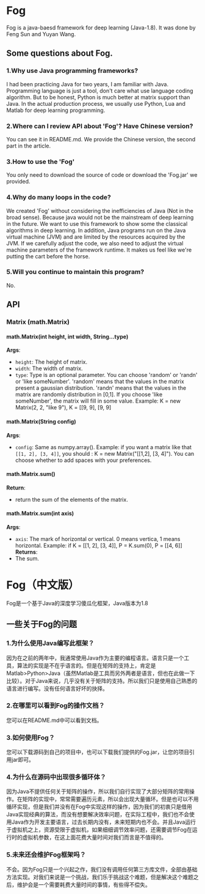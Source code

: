 # Fog
Fog is a java-baesd framework for deep learning (Java-1.8). It was done by Feng Sun and Yuyan Wang.

## Some questions about Fog.
### 1.Why use Java programming frameworks?
I had been practicing Java for two years, I am familiar with Java. Programming language is just a tool, don't care what use language coding algorithm. But to be honest, Python is much better at matrix support than Java. In the actual production process, we usually use Python, Lua and Matlab for deep learning programming.
### 2.Where can I review API about 'Fog'? Have Chinese version?
You can see it in README.md. We provide the Chinese version, the second part in the article.
### 3.How to use the 'Fog'
You only need to download the source of code or download the 'Fog.jar' we provided.
### 4.Why do many loops in the code?
We created 'Fog' without considering the inefficiencies of Java (Not in the broad sense). Because java would not be the mainstream of deep learning in the future. We want to use this framework to show some the classical algorithms in deep learning. In addition, Java programs run on the Java virtual machine (JVM) and are limited by the resources acquired by the JVM. If we carefully adjust the code, we also need to adjust the virtual machine parameters of the framework runtime. It makes us feel like we're putting the cart before the horse.
### 5.Will you continue to maintain this program?
No.
## API
### Matrix (math.Matrix)
#### math.Matrix(int height, int width, String...type)
<b>Args</b>:<br/>
* `height`: The height of matrix.<br/>
* `width`: The width of matrix.<br/>
* `type`: Type is an optional parameter. You can choose 'random' or 'randn' or 'like someNumber'. 'random' means that the values in the matrix present a gaussian distribution. 'randn' means that the values in the matrix are randomly distribution in [0,1]. If you choose 'like someNumber', the matrix will fill in some value. Example: K = new Matrix(2, 2, "like 9"), K = [[9, 9], [9, 9]
#### math.Matrix(String config)
<b>Args</b>:<br/>
* `config`: Same as numpy.array(). Example: if you want a matrix like that `[[1, 2], [3, 4]]`, you should : K = new Matrix("[[1,2], [3, 4]"). You can choose whether to add spaces with your preferences.
#### math.Matrix.sum()
<b>Return</b>:<br/>
* return the sum of the elements of the matrix.
#### math.Matrix.sum(int axis)
<b>Args</b>:<br/>
* `axis`: The mark of horizontal or vertical. 0 means vertica, 1 means horizontal. Example: if K = [[1, 2], [3, 4]], P = K.sum(0), P = [[4, 6]]<br/>
<b>Returns</b>:<br/>
* The sum.












# Fog（中文版）
Fog是一个基于Java的深度学习傻瓜化框架，Java版本为1.8
## 一些关于Fog的问题
### 1.为什么使用Java编写此框架？
因为在之前的两年中，我通常使用Java作为主要的编程语言。语言只是一个工具，算法的实现是不在乎语言的。但是在矩阵的支持上，肯定是Matlab>Python>Java（虽然Matlab是工具而另外两者是语言，但也在此做一下比较）。对于Java来说，几乎没有关于矩阵的支持。所以我们只是使用自己熟悉的语言进行编写。没有任何语言好坏的抉择。
### 2.在哪里可以看到Fog的操作文档？
您可以在README.md中可以看到文档。
### 3.如何使用Fog？
您可以下载源码到自己的项目中，也可以下载我们提供的Fog.jar，让您的项目引用jar即可。
### 4.为什么在源码中出现很多循环体？
因为Java不提供任何关于矩阵的操作，所以我们自行实现了大部分矩阵的常用操作。在矩阵的实现中，常常需要遍历元素，所以会出现大量循环。但是也可以不用循环实现，但是我们并没有在Fog中实现这样的操作，因为我们的初衷只是借用Java实现经典的算法，而没有想要解决效率问题，在实际工程中，我们也不会使用Java作为开发主要语言，过去长期内没有，未来短期内也不会。并且Java运行于虚拟机之上，资源受限于虚拟机，如果细细调节效率问题，还需要调节Fog在运行时的虚拟机参数，在这上面花费大量时间对我们而言是不值得的。
### 5.未来还会维护Fog框架吗？
不会。因为Fog只是一个兴起之作，我们没有调用任何第三方库文件，全部由基础方法实现。对我们来说是一个挑战，我们乐于挑战这个难题，但是解决这个难题之后，维护会是一个需要耗费大量时间的事情，有些得不偿失。
